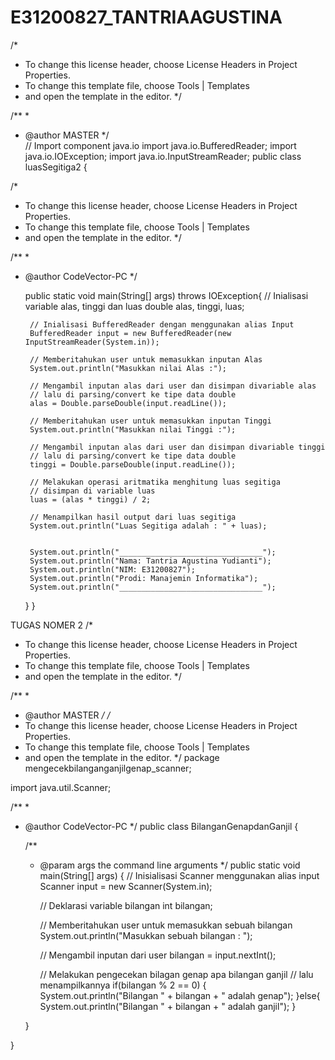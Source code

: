 # E31200827_TANTRIAAGUSTINA
/*
 * To change this license header, choose License Headers in Project Properties.
 * To change this template file, choose Tools | Templates
 * and open the template in the editor.
 */

/**
 *
 * @author MASTER
 */    
// Import component java.io
import java.io.BufferedReader;
import java.io.IOException;
import java.io.InputStreamReader;
public class luasSegitiga2 {



/*
 * To change this license header, choose License Headers in Project Properties.
 * To change this template file, choose Tools | Templates
 * and open the template in the editor.
 */

/**
 *
 * @author CodeVector-PC
 */

    public static void main(String[] args) throws IOException{
        // Inialisasi variable alas, tinggi dan luas
        double alas, tinggi, luas;
        
        // Inialisasi BufferedReader dengan menggunakan alias Input 
        BufferedReader input = new BufferedReader(new InputStreamReader(System.in));
        
        // Memberitahukan user untuk memasukkan inputan Alas
        System.out.println("Masukkan nilai Alas :");
        
        // Mengambil inputan alas dari user dan disimpan divariable alas 
        // lalu di parsing/convert ke tipe data double
        alas = Double.parseDouble(input.readLine());
        
        // Memberitahukan user untuk memasukkan inputan Tinggi
        System.out.println("Masukkan nilai Tinggi :");
        
        // Mengambil inputan alas dari user dan disimpan divariable tinggi 
        // lalu di parsing/convert ke tipe data double
        tinggi = Double.parseDouble(input.readLine());
        
        // Melakukan operasi aritmatika menghitung luas segitiga
        // disimpan di variable luas
        luas = (alas * tinggi) / 2;
        
        // Menampilkan hasil output dari luas segitiga
        System.out.println("Luas Segitiga adalah : " + luas);        
        
        
        System.out.println("________________________________");
        System.out.println("Nama: Tantria Agustina Yudianti");
        System.out.println("NIM: E31200827");
        System.out.println("Prodi: Manajemin Informatika");
        System.out.println("________________________________");
    }
}

TUGAS NOMER 2
/*
 * To change this license header, choose License Headers in Project Properties.
 * To change this template file, choose Tools | Templates
 * and open the template in the editor.
 */

/**
 *
 * @author MASTER
 */ /*
 * To change this license header, choose License Headers in Project Properties.
 * To change this template file, choose Tools | Templates
 * and open the template in the editor.
 */
package mengecekbilanganganjilgenap_scanner;

import java.util.Scanner;

/**
 *
 * @author CodeVector-PC
 */
public class BilanganGenapdanGanjil {
   

    /**
     * @param args the command line arguments
     */
    public static void main(String[] args) {
        // Inisialisasi Scanner menggunakan alias input
        Scanner input = new Scanner(System.in);
        
        // Deklarasi variable bilangan
        int bilangan;

        // Memberitahukan user untuk memasukkan sebuah bilangan
        System.out.println("Masukkan sebuah bilangan : ");
        
        // Mengambil inputan dari user
        bilangan = input.nextInt();
        
        // Melakukan pengecekan bilagan genap apa bilangan ganjil
        // lalu menampilkannya
        if(bilangan % 2 == 0)
        {            
            System.out.println("Bilangan " + bilangan + " adalah genap");
        }else{
            System.out.println("Bilangan " + bilangan + " adalah ganjil");
        }
        
    }
    
}

    

